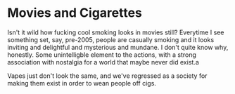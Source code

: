 # Movies and Cigarettes

Isn't it wild how fucking cool smoking looks in movies still? Everytime I see something set, say, pre-2005, people are casually smoking and it looks inviting and delightful and mysterious and mundane. I don't quite know why, honestly. Some unintelligble element to the actions, with a strong association with nostalgia for a world that maybe never did exist.a

Vapes just don't look the same, and we've regressed as a society for making them exist in order to wean people off cigs.